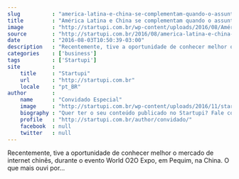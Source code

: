 ```yaml
---
slug          : "america-latina-e-china-se-complementam-quando-o-assunto-e-desenvolvimento-de-aplicativos"
title         : "América Latina e China se complementam quando o assunto é desenvolvimento de aplicativos"
image         : "http://startupi.com.br/wp-content/uploads/2016/08/América-Latina-700x250.jpg"
source        : "http://startupi.com.br/2016/08/america-latina-e-china-se-complementam-quando-o-assunto-e-desenvolvimento-de-aplicativos/"
date          : "2016-08-03T10:50:39-03:00"
description   : "Recentemente, tive a oportunidade de conhecer melhor o mercado de internet chinês, durante o evento World O2O Expo, em Pequim, na China. O que mais ouvi por..."
categories    : ['business']
tags          : ['Startupi']
site          :
    title     : "Startupi"
    url       : "http://startupi.com.br"
    locale    : "pt_BR"
author        :
    name      : "Convidado Especial"
    image     : "http://startupi.com.br/wp-content/uploads/2016/11/startupi_bola-170x170.jpg"
    biography : "Quer ter o seu conteúdo publicado no Startupi? Fale com a gente pelo ."
    profile   : "http://startupi.com.br/author/convidado/"
    facebook  : null
    twitter   : null
---
```


Recentemente, tive a oportunidade de conhecer melhor o mercado de internet chinês, durante o evento World O2O Expo, em Pequim, na China. O que mais ouvi por...
